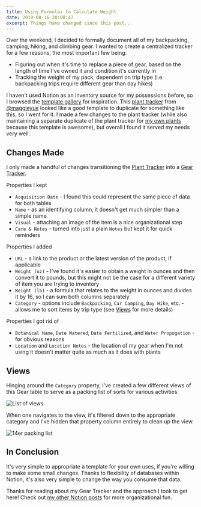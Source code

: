 ```yaml
---
title: Using Formulas to Calculate Weight
date: 2019-08-16 20:08:47
excerpt: Things have changed since this post...
---
```


Over the weekend, I decided to formally document all of my backpacking, camping, hiking, and climbing gear. I wanted to create a centralized tracker for a few reasons, the most important few being:

- Figuring out when it's time to replace a piece of gear, based on the length of time I've owned it and condition it's currently in
- Tracking the weight of my pack, dependent on trip type (i.e. backpacking trips require different gear than day hikes)

I haven't used Notion as an inventory source for my possessions before, so I browsed the [template gallery](https://www.notion.so/Notion-Template-Gallery-181e961aeb5c4ee6915307c0dfd5156d) for inspiration. This [plant tracker](https://www.notion.so/Plant-tracker-faafcfcf6a9d4f10b579d9351ecaaebc) from [@maggieyue](https://twitter.com/yuemaggie) looked like a good template to duplicate for something like this, so I went for it. I made a few changes to the plant tracker (while also maintaining a separate duplicate of the plant tracker for [my own plants](https://www.notion.so/kalestew/Plants-3e733a7a27e248c79f22042032411a7b) because this template is awesome), but overall I found it served my needs very well.

## Changes Made

I only made a handful of changes transitioning the [Plant Tracker](https://www.notion.so/Plant-tracker-faafcfcf6a9d4f10b579d9351ecaaebc) into a [Gear Tracker](https://www.notion.so/kalestew/abebdb4997514ef8882e13b1d00baebf?v=6691b68442e64533a85138d04b75912d).

Properties I kept

- `Acquisition Date` - I found this could represent the same piece of data for both tables
- `Name` - as an identifying column, it doesn't get much simpler than a simple name
- `Visual` - attaching an image of the item is a nice organizational step
- `Care & Notes` - turned into just a plain `Notes` but kept it for quick reminders

Properties I added

- `URL` - a link to the product or the latest version of the product, if applicable
- `Weight (oz)` - I've found it's easier to obtain a weight in ounces and then convert it to pounds, but this might not be the case for a different variety of item you are trying to inventory
- `Weight (lb)` - a formula that relates to the weight in ounces and divides it by 16, so I can sum both columns separately
- `Category` - options include `Backpacking`, `Car Camping`, `Day Hike`, etc. - allows me to sort items by trip type (see [Views](#views) for more details)

Properties I got rid of

- `Botanical Name`, `Date Watered`, `Date Fertilized`, and `Water Propogation` - for obvious reasons
- `Location` and `Location Notes` - the location of my gear when I'm not using it doesn't matter quite as much as it does with plants

## Views

Hinging around the `Category` property, I've created a few different views of this Gear table to serve as a packing list of sorts for various activities.

![List of views](./images/gear-views.png)

When one navigates to the view, it's filtered down to the appropriate category and I've hidden that property column entirely to clean up the view.

![14er packing list](./images/gear-14er-list.png)

## In Conclusion

It's very simple to appropriate a template for your own uses, if you're willing to make some small changes. Thanks to flexibility of databases within Notion, it's also very simple to change the way you consume that data.

Thanks for reading about my Gear Tracker and the approach I took to get here! Check out [my other Notion posts](https://www.kyliestewart.tech/blog) for more organizational fun.